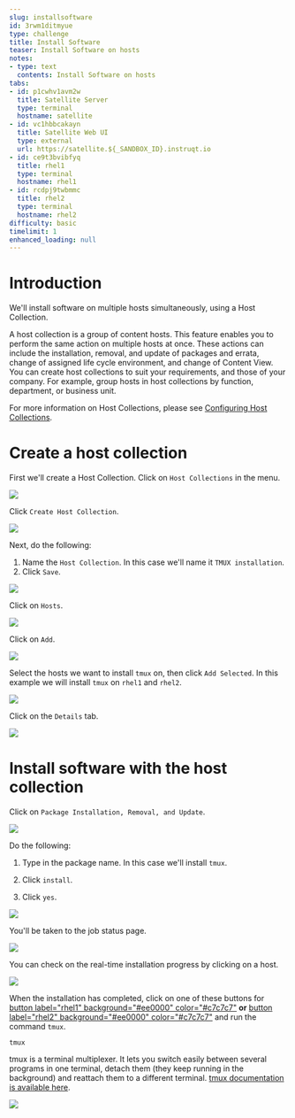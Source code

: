 ```yaml
---
slug: installsoftware
id: 3rwm1ditmyue
type: challenge
title: Install Software
teaser: Install Software on hosts
notes:
- type: text
  contents: Install Software on hosts
tabs:
- id: p1cwhv1avm2w
  title: Satellite Server
  type: terminal
  hostname: satellite
- id: vc1hbbcakayn
  title: Satellite Web UI
  type: external
  url: https://satellite.${_SANDBOX_ID}.instruqt.io
- id: ce9t3bvibfyq
  title: rhel1
  type: terminal
  hostname: rhel1
- id: rcdpj9twbmmc
  title: rhel2
  type: terminal
  hostname: rhel2
difficulty: basic
timelimit: 1
enhanced_loading: null
---
```

Introduction
===
We'll install software on multiple hosts simultaneously, using a Host Collection.

A host collection is a group of content hosts. This feature enables you to perform the same action on multiple hosts at once. These actions can include the installation, removal, and update of packages and errata, change of assigned life cycle environment, and change of Content View. You can create host collections to suit your requirements, and those of your company. For example, group hosts in host collections by function, department, or business unit.

For more information on Host Collections, please see [Configuring Host Collections](https://access.redhat.com/documentation/en-us/red_hat_satellite/6.15/html/managing_hosts/configuring_host_collections_managing-hosts).

Create a host collection
===

First we'll create a Host Collection. Click on `Host Collections` in the menu.

![](../assets/hostcollectionsmenubar.png)

Click `Create Host Collection`.

![](../assets/createhostcollection.png)

Next, do the following:

1. Name the `Host Collection`. In this case we'll name it `TMUX installation`.
2. Click `Save`.

![](../assets/tmuxinstallationhostcollection.png)

Click on `Hosts`.

![](../assets/hchosts.png)

Click on `Add`.

![](../assets/hchostsadd.png)

Select the hosts we want to install `tmux` on, then click `Add Selected`. In this example we will install `tmux` on `rhel1` and `rhel2`.

![](../assets/hcaddrhel9hosts.png)

Click on the `Details` tab.

![](../assets/clickontmuxinstallation.png)

Install software with the host collection
===

Click on `Package Installation, Removal, and Update`.

![](../assets/packageinstallation.png)

Do the following:

1. Type in the package name. In this case we'll install `tmux`.

2. Click `install`.

3. Click `yes`.

![](../assets/updatepackages.png)

You'll be taken to the job status page.

![](../assets/statusinstall.png)

You can check on the real-time installation progress by clicking on a host.

![](../assets/installtmuxstatusonhost.png)

When the installation has completed, click on one of these buttons for [button label="rhel1" background="#ee0000" color="#c7c7c7"](tab-2) **or** [button label="rhel2" background="#ee0000" color="#c7c7c7"](tab-3) and run the command `tmux`.

```bash,run
tmux
```

tmux is a terminal multiplexer. It lets you switch easily between several programs in one terminal, detach them (they keep running in the background) and reattach them to a different terminal. [tmux documentation is available here](https://github.com/tmux/tmux/wiki).

![](../assets/2022-08-10_09-02-46.gif)
